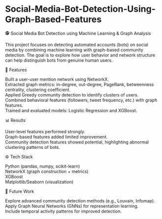 # Social-Media-Bot-Detection-Using-Graph-Based-Features

🕵️ Social Media Bot Detection using Machine Learning & Graph Analysis

This project focuses on detecting automated accounts (bots) on social media by combining machine learning with graph-based community detection. The goal is to explore how user behavior and network structure can help distinguish bots from genuine human users.

🔎 Features

Built a user-user mention network using NetworkX.  
Extracted graph metrics: in-degree, out-degree, PageRank, betweenness centrality, clustering coefficient.  
Applied Greedy community detection to identify clusters of users.  
Combined behavioral features (followers, tweet frequency, etc.) with graph features.  
Trained and evaluated models: Logistic Regression and XGBoost.  

📊 Results

User-level features performed strongly.  
Graph-based features added limited improvement.  
Community detection features showed potential, highlighting abnormal clustering patterns of bots.  

⚙️ Tech Stack  

Python (pandas, numpy, scikit-learn)  
NetworkX (graph construction + metrics)  
XGBoost  
Matplotlib/Seaborn (visualization)  

🚀 Future Work  

Explore advanced community detection methods (e.g., Louvain, Infomap).  
Apply Graph Neural Networks (GNNs) for representation learning.  
Include temporal activity patterns for improved detection.  
